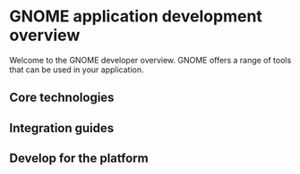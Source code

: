 # GNOME application development overview

Welcome to the GNOME developer overview. GNOME offers a range of tools
that can be used in your application.

[](#first)

## Core technologies

[](ui%20io%20media%20#default%20communication%20)

## Integration guides

[](launching%20help%20thumbnailer%20translate)

## Develop for the platform

[](tech%20license)
